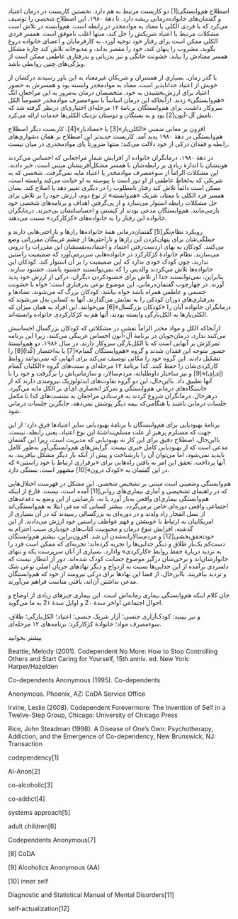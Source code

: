   اصطلاح هم‌وابستگی[1] دو کاربست مرتبط به هم دارد. نخستین کاربست در درمان اعتیاد و گفتمان‌های خانواده‌درمانی ریشه دارد. تا دهۀ ۱۹۸۰، این اصطلاح شخصی را توصیف می‌کرد که با فردی الکلی یا معتاد به موادمخدر در رابطه است. هم‌وابسته در تلاش است مشکلات مرتبط با اعتیاد شریکش را حل کند، منتها اغلب ناموفق است. همسر فردی الکلی ممکن است برای رفتار خود توجیه آورد، به کارفرمایان و اعضای خانواده دروغ بگوید، مشروب را پنهان کند، خود را مقصر بداند، و مذبوحانه تلاش کند چارۀ مشکل همسر معتادش را بیابد. خشونت خانگی و نیز بدزبانی و بدرفتاری عاطفی ممکن است از ویژگی‌های چنین روابطی باشد.

 با گذر زمان، بسیاری از همسران و شریکان غیرمعتاد به این باور رسیدند درکشان از خویش از اعتیاد جداناپذیر است. معتاد به موادمخدر وابسته بود و همسرش به حضور اعتیاد برای ارزش‌بخشیدن به خود. متخصصان درمان به‌مرور به این مراجعان انگ «هم‌وابستگی» زدند. ازآنجاکه این درمان اساساً با سوءمصرف موادمخدر خصوصاً الکل سروکار داشت، برای هم‌وابستگان برنامهٔ ۱۲ مرحله‌ای اختیاری‌ای درنظر گرفته شد که نامش آل-آنون[2] بود و به بستگان و دوستان نزدیک الکلی‌ها خدمات ارائه می‌کرد.

 افزون بر معانی ضمنی «الکلی‌یار»[3] یا «معتادیار»[4]، کاربست دیگر اصطلاح هم‌وابستگی در دهۀ ۱۹۸۰ پدید آمد. کاربست جدیدتر این اصطلاح بر همان دشواری‌های رابطه و فقدان درکی از خود دلالت می‌کند؛ منتها ضرورتاً پای موادمخدری در میان نیست.

 در دهۀ ۱۹۸۰، درمانگران خانواده از افزایش شمار مراجعانی که احساس می‌کردند هویتشان تا اندازۀ زیادی بر رابطه‌شان با همسر مشکل‌آفرینشان مبتنی است، خبر دادند. این مشکلات الزاماً از سوءمصرف موادمخدر یا اعتیاد مایه نمی‌گرفت. شخصی که به شریکی که به‌لحاظ عاطفی از او دور است یا پیوسته به او خیانت می‌کند وابسته است، ممکن است دائماً تلاش کند رفتار نامطلوب را در دیگری تغییر دهد یا اصلاح کند. بسان همسر فرد الکلی یا معتاد، شریک «هم‌وابسته» از نوع دوم، ارزش خود را بر تلاش برای حل مشکلات رابطه استوار می‌سازد و از پی‌گرفتن اهداف و برنامه‌های شخصی خود بازمی‌مانند. هم‌وابستگان مدعی بودند از کیستی و احساساتشان بی‌خبرند. درمانگران خانواده این رفتار را به خانواده‌های «کژکارکرد» نسبت می‌دهند. 

رویکرد نظام‌نگر[5] گفتمان‌درمانی همۀ خانواده‌ها رازها و ناراحتی‌هایی دارند و جملگی‌شان برای پنهان‌کردن این رازها و ناراحتی‌ها از چشم غریبگان مقرراتی وضع می‌کنند. کودکان به بهای ازدست‌رفتن اعتماد و اعتمادبه‌نفسشان این مقررات را درونی می‌سازند. نظام خانوادۀ کژکارکرد در خانواده‌هایی سربرمی‌آورد که صمیمیت راستین ندارند، چون کودک خودی ندارد که این صمیمیت را بر آن استوار کند. کودکان این خانواده‌ها تلاش می‌کردند والدینی را که نمی‌توانستند خشنود باشند، خشنود سازند. بنابراین، نمی‌توانستند جدا از تلاش برای خشنودکردن دیگران، درکی از ارزش خود پدید آورند. در چهارچوب گفتمان‌درمانی، این موضوع نوعی بدرفتاری است؛ خواه با خشونت جسمی و عاطفی همراه باشد خواه نباشد. کودکان بزرگ که می‌شوند، تضادها و بدرفتاری‌های دوران کودکی را به نمایش می‌گذارند. آنها به کسانی بدل می‌شوند که درمانگران خانواده آنان را «کودکان بزرگسال»[6] می‌خوانند. این افراد به همان میزان که الکلی‌یارها به الکل‌بارگی وابسته بودند، آنها هم به کژکارکردی خانواده وابسته‌اند.

 ازآنجاکه الکل و مواد مخدر الزاماً نقشی در مشکلاتی که کودکان بزرگسال احساسش می‌کنند ندارد، درمان‌جویان در برنامهٔ آل-آنون احساس غریبگی می‌کنند، زیرا این برنامه تمرکزش بر آنهایی است که با الکل‌بارگی سروکار دارند. در سال ۱۹۸۶، دو هم‌وابستۀ جسور متوجه این فقدان شدند و گروه «هم‌وابستگان گمنام»[7] یا به‌اختصار (کُدا)[8] را تشکیل دادند. این گروه خود را مکانی توصیف می‌کند برای آنهایی که نمی‌توانند روابط کارکردی‌شان را حفظ کنند. کدا برنامۀ ۱۲ مرحله‌ای و سنت‌های گروه «الکلیان گمنام (اِی‌اِی)»[9] و نیز ساختار داوطلبانه، مردم‌سالار، و سازمانی‌اش را برگرفت و خود را با آنها تطبیق داد. بااین‌حال، این دو گروه تفاوت‌های ایدئولوژیک نیرومندی دارند که از خاستگاه‌های درمانی هم‌وابستگی و تمرکز انحصاری ای‌ای بر الکل مایه می‌گیرد. درهرحال، درمانگران شروع کردند به فرستادن مراجعان به نشست‌های کدا تا مکمل جلسات درمانی باشند یا هنگامی‌که بیمه دیگر پوشش نمی‌دهد، جایگزین جلسات درمانی شود.

 برنامهٔ بهبودیابی برای هم‌وابستگان با برنامۀ بهبودیابی سایر اعتیادها فرق دارد؛ از این جهت که مستلزم پرهیز از علت مسلم‌پنداشتۀ این نوع اعتیاد، یعنی رابطه، نیست. بااین‌حال، اصطلاح دقیق برای این کار نه بهبودیابی که مدیریت است، زیرا این گفتمان مدعی است که از بهبودیابی کامل خبری نیست. گرایش‌های هم‌وابستگی‌آور به‌طور کامل ناپدید نمی‌شود، اما می‌توان آن را بازشناخت و پیش از آنکه بار دیگر مشکل بیافریند، به آنها پرداخت. تحقق این امر به یافتن راه‌هایی برای «برقراری ارتباط با خود راستین» که در این گفتمان به «کودک درون»[10] مشهور است، بستگی دارد.

 هم‌وابستگی وضعیتی است مبتنی بر تشخیص شخصی. این مشکل در فهرست اختلال‌هایی که در راهنمای تشخیصی و آماری بیماری‌های روانی[11] آمده است، نیست. فارغ از اینکه هم‌وابستگی بیماری‌ای واقعی به‌بار آورد یا نه، نارضایتی از این وضع به دغدغه‌های اجتماعی واقعی دوره‌ای خاص برمی‌گردد. بیشتر کسانی که مدعی ابتلا به هم‌وابستگی‌اند از نسل انفجار زاد ولدند و در دوره‌ای به بزرگسالی رسیدند که در آن بسیاری از امریکاییان به ارتباط با خویشتن و فهم عواطف راستین خود ارزش می‌دادند. از این گذشته، افزایش تنوع درمان و محبوبیت کتاب‌های خودیاری سبب احترام به خودتحقق‌بخشی[12] و مردم‌سالارانه‌شدن آن شد. افزون‌براین، بیشتر هم‌وابستگان دست‌کم یک‌بار طلاق و دیگر جدایی‌ها را تجربه کرده‌اند؛ تجربه‌ای که ممکن است فرد را به تردید دربارۀ حفظ روابط «کارکردی» وادارد. بسیاری از آنان سرپرست یکه و تنهای خانوارشان‌اند و برخی‌شان درگیر موضوع حضانت کودک شده‌اند. دور از انتظار نیست که دلسردی برآمده از این جدایی‌ها نسبت به ازدواج و دیگر نهادهای جریان اصلی نوعی شک و تردید بیافریند. بااین‌حال، از قضا این نهادها برای درکی نیرومند از خود که هم‌وابستگان مدعی نداشتن آن‌اند، بافتی مناسب فراهم می‌آورند.

 جان کلام اینکه هم‌وابستگی بیماری زمانه‌اش است. این بیماری چیزهای زیادی از اوضاع و احوال اجتماعی اواخر سدۀ 2۰ و اوایل سدۀ 2۱ به ما می‌گوید.

و نیز ببینید: کودک‌آزاری جنسی؛ آزار شریک جنسی؛ اعتیاد؛ الکل‌بارگی؛ طلاق، سوءمصرف مواد؛ خانوادۀ کژکارکرد؛ برنامه‌های ۱۲ مرحله‌ای.

بیشتر بخوانید

Beattie, Melody (2001). Codependent No More: How to Stop Controlling Others and Start Caring for Yourself, 15th anniv. ed. New York: Harper/Hazelden

Co-dependents Anonymous (1995). Co-dependents

Anonymous. Phoenix, AZ: CoDA Service Office

Irvine, Leslie (2008). Codependent Forevermore: The Invention of Self in a Twelve-Step Group, Chicago: University of Chicago Press

Rice, John Steadman (1998). A Disease of One’s Own: Psychotherapy, Addiction, and the Emergence of Co-dependency, New Brunswick, NJ: Transaction

 codependency[1]

Al-Anon[2]

 co-alcoholic[3]

 co-addict[4]

 systems approach[5]

adult children[6]

 Codependents Anonymous[7]

[8] CoDA

[9] Alcoholics Anonymous (AA)

[10] inner self

 Diagnostic and Statistical Manual of Mental Disorders[11]

 self-actualization[12]

 

 

 

 
